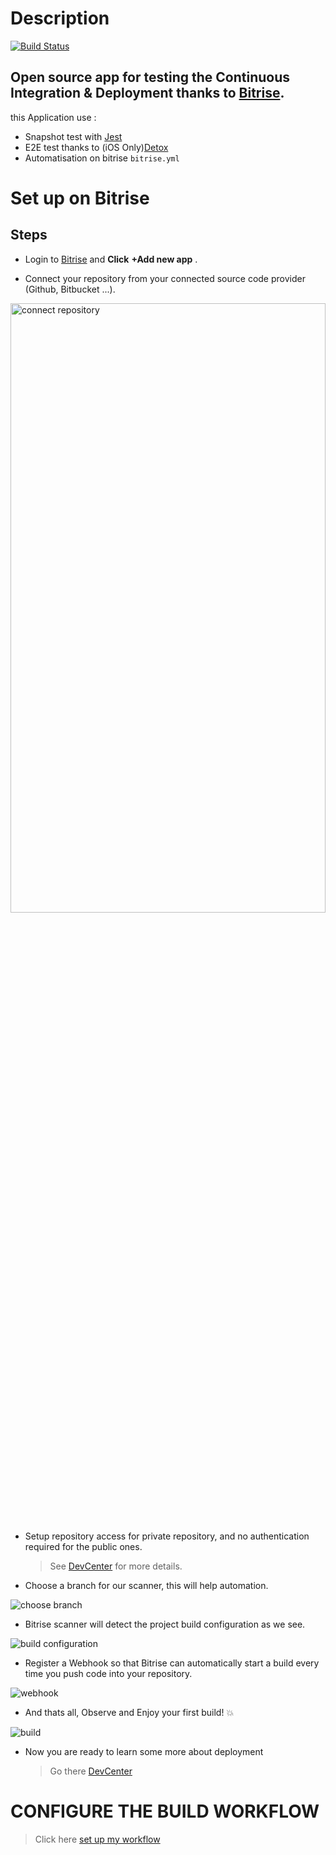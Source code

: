 # Description

[![Build Status](https://app.bitrise.io/app/e6e12bb36eab0d28/status.svg?token=4El4-ooemJCALlSN5qzwPA&branch=master)](https://app.bitrise.io/app/e6e12bb36eab0d28)

## Open source app for testing the Continuous Integration &amp; Deployment thanks to [Bitrise](https://www.bitrise.io/).

this Application use :

- Snapshot test with [Jest](https://jestjs.io/)
- E2E test thanks to (iOS Only)[Detox](https://github.com/wix/Detox)
- Automatisation on bitrise `bitrise.yml`

# Set up on Bitrise

## Steps

- Login to [Bitrise](https://www.bitrise.io/) and **Click** **+Add new app** .

- Connect your repository from your connected source code provider (Github, Bitbucket ...).

<img src="https://user-images.githubusercontent.com/30182093/46981453-4ab5bf00-d0d0-11e8-827b-a0f72de65e4d.png" alt="connect repository" width="100%" height="50%">

- Setup repository access for private repository, and no authentication required for the public ones.

  > See [DevCenter](https://devcenter.bitrise.io/getting-started/index/) for more details.

- Choose a branch for our scanner, this will help automation.

![choose branch](https://cdn.buttercms.com/wLnc7yFOQS2EGGOdraD8)

- Bitrise scanner will detect the project build configuration as we see.

![build configuration](https://user-images.githubusercontent.com/30182093/46981832-ea278180-d0d1-11e8-8684-bf631f1ad78e.png "center")

- Register a Webhook so that Bitrise can automatically start a build every time you push code into your repository.

![webhook](https://cdn.buttercms.com/B5MaL0HaTpy57DY1vny6)

- And thats all, Observe and Enjoy your first build! :boom:

![build](https://cdn.buttercms.com/gb2gLfrBSFSgzaOYFYCx)

- Now you are ready to learn some more about deployment

  > Go there [DevCenter](https://devcenter.bitrise.io/)

# CONFIGURE THE BUILD WORKFLOW

> Click here [set up my workflow](https://github.com/marocraft/reactNativeCICD/wiki/CONFIGURE-THE-BUILD-WORKFLOW)

